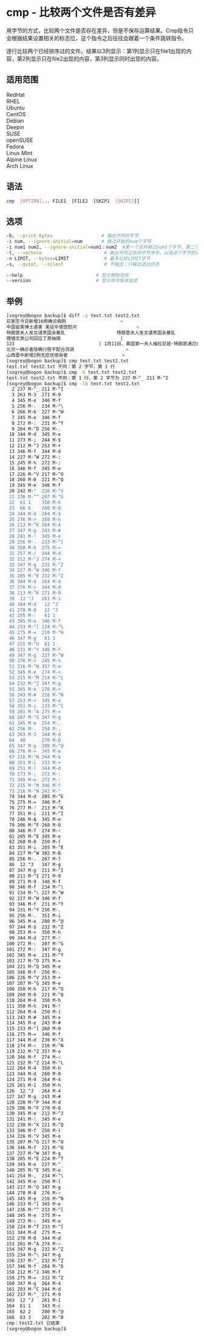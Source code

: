 # cmp - 比较两个文件是否有差异

用字节的方式，比较两个文件是否存在差异，但是不保存运算结果。Cmp指令只会根据结果设置相关的标志位，这个指令之后往往会跟着一个条件跳转指令。

逐行比较两个已经排序过的文件。结果以3列显示：第1列显示只在file1出现的内容，第2列显示只在file2出现的内容，第3列显示同时出现的内容。


## 适用范围

<!-- <div class="svg linux">Linux</div> -->
<div class="svg redhat">RedHat</div>
<div class="svg rhel">RHEL</div>
<div class="svg ubuntu">Ubuntu</div>
<div class="svg centos">CentOS</div>
<div class="svg debian">Debian</div>
<div class="svg deepin">Deepin</div>
<div class="svg suse">SUSE</div>
<div class="svg opensuse">openSUSE</div>
<div class="svg fedora">Fedora</div>
<div class="svg linuxmint">Linux Mint</div>
<!-- <div class="svg mxlinux">MX Linux</div> -->
<div class="svg alpinelinux">Alpine Linux</div>
<div class="svg archlinux">Arch Linux</div>

## 语法

``` bash
cmp  [OPTION]... FILE1  [FILE2  [SKIP1  [SKIP2]]]
```

## 选项

``` bash
-b, --print-bytes                  # 输出不同的字节
-i num, --ignore-initial=num       # 跳过开始的num个字节
-i num1 num2, --ignore-initial=num1：num2  #第一个文件跳过num1个字节，第二个文件跳过num2个字节
-l, --verbose                       # 输出不同之处的字节序号，以及这个字节的值        
-n LIMIT, --bytes=LIMIT             # 最多比较LIMIT字节
-s, --quiet, --silent               # 不输出；只输出退出状态

--help                           # 显示帮助文档
--version                        # 显示命令版本信息
```

## 举例

``` bash
[sogrey@bogon backup]$ diff -y test.txt test2.txt
石家庄今日新增16例确诊病例				      <
中国留美博士遇害 美驻华使馆慰问				      <
特朗普夫人发文谴责国会暴乱					特朗普夫人发文谴责国会暴乱
理塘文旅公司回应丁真抽烟				      |
123							      |	1月11日，美国第一夫人梅拉尼娅·特朗普通过白宫发表声明，谴责上
北京一确诊者隐瞒行程不配合流调				      <
山西晋中新增2例无症状感染者				      <
[sogrey@bogon backup]$ cmp test.txt test2.txt
test.txt test2.txt 不同：第 2 字节，第 1 行
[sogrey@bogon backup]$ cmp -b test.txt test2.txt
test.txt test2.txt 不同：第 1 行，第 2 字节为 237 M-^_ 211 M-^I
[sogrey@bogon backup]$ cmp -lb test.txt test2.txt
  2 237 M-^_ 211 M-^I
  3 263 M-3  271 M-9
  4 345 M-e  346 M-f
  5 256 M-.  234 M-^\
  6 266 M-6  227 M-^W
  7 345 M-e  346 M-f
  8 272 M-:  231 M-^Y
  9 204 M-^D 256 M-.
 10 344 M-d  345 M-e
 11 273 M-;  244 M-$
 12 212 M-^J 253 M-+
 13 346 M-f  344 M-d
 14 227 M-^W 272 M-:
 15 245 M-%  272 M-:
 16 346 M-f  345 M-e
 17 226 M-^V 217 M-^O
 18 260 M-0  221 M-^Q
 19 345 M-e  346 M-f
 20 242 M-"  226 M-^V
 21 236 M-^^ 207 M-^G
 22  61 1    350 M-h
 23  66 6    260 M-0
 24 344 M-d  264 M-4
 25 276 M->  350 M-h
 26 213 M-^K 264 M-4
 27 347 M-g  243 M-#
 28 241 M-!  345 M-e
 29 256 M-.  233 M-^[
 30 350 M-h  275 M-=
 31 257 M-/  344 M-d
 32 212 M-^J 274 M-<
 33 347 M-g  232 M-^Z
 34 227 M-^W 346 M-f
 35 205 M-^E 232 M-^Z
 36 344 M-d  264 M-4
 37 276 M->  344 M-d
 38 213 M-^K 271 M-9
 39  12 ^J   261 M-1
 40 344 M-d   12 ^J
 41 270 M-8   12 ^J
 42 255 M--   61 1
 43 345 M-e  346 M-f
 44 233 M-^[ 234 M-^\
 45 275 M-=  210 M-^H
 46 347 M-g   61 1
 47 225 M-^U  61 1
 48 231 M-^Y 346 M-f
 49 347 M-g  227 M-^W
 50 276 M->  245 M-%
 51 216 M-^N 357 M-o
 52 345 M-e  274 M-<
 53 215 M-^M 214 M-^L
 54 232 M-^Z 347 M-g
 55 345 M-e  276 M->
 56 243 M-#  216 M-^N
 57 253 M-+  345 M-e
 58 351 M-i  233 M-^[
 59 201 M-^A 275 M-=
 60 207 M-^G 347 M-g
 61 345 M-e  254 M-,
 62 256 M-.  254 M-,
 63 263 M-3  344 M-d
 64  40      270 M-8
 65 347 M-g  200 M-^@
 66 276 M->  345 M-e
 67 216 M-^N 244 M-$
 68 351 M-i  253 M-+
 69 251 M-)  344 M-d
 70 273 M-;  272 M-:
 71 345 M-e  272 M-:
 72 215 M-^M 346 M-f
 73 216 M-^N 242 M-"
 74 344 M-d  205 M-^E
 75 275 M-=  346 M-f
 76 277 M-?  213 M-^K
 77 351 M-i  211 M-^I
 78 246 M-&  345 M-e
 79 206 M-^F 260 M-0
 80 346 M-f  274 M-<
 81 205 M-^E 345 M-e
 82 260 M-0  250 M-(
 83 351 M-i  205 M-^E
 84 227 M-^W 302 M-B
 85 256 M-.  267 M-7
 86  12 ^J   347 M-g
 87 347 M-g  211 M-^I
 88 211 M-^I 271 M-9
 89 271 M-9  346 M-f
 90 346 M-f  234 M-^\
 91 234 M-^\ 227 M-^W
 92 227 M-^W 346 M-f
 93 346 M-f  231 M-^Y
 94 231 M-^Y 256 M-.
 95 256 M-.  351 M-i
 96 345 M-e  200 M-^@
 97 244 M-$  232 M-^Z
 98 253 M-+  350 M-h
 99 344 M-d  277 M-?
100 272 M-:  207 M-^G
101 272 M-:  347 M-g
102 345 M-e  231 M-^Y
103 217 M-^O 275 M-=
104 221 M-^Q 345 M-e
105 346 M-f  256 M-.
106 226 M-^V 253 M-+
107 207 M-^G 345 M-e
108 350 M-h  217 M-^O
109 260 M-0  221 M-^Q
110 264 M-4  350 M-h
111 350 M-h  241 M-!
112 264 M-4  250 M-(
113 243 M-#  345 M-e
114 345 M-e  243 M-#
115 233 M-^[ 260 M-0
116 275 M-=  346 M-f
117 344 M-d  230 M-^X
118 274 M-<  216 M-^N
119 232 M-^Z 357 M-o
120 346 M-f  274 M-<
121 232 M-^Z 214 M-^L
122 264 M-4  350 M-h
123 344 M-d  260 M-0
124 271 M-9  264 M-4
125 261 M-1  350 M-h
126  12 ^J   264 M-4
127 347 M-g  243 M-#
128 220 M-^P 344 M-d
129 206 M-^F 270 M-8
130 345 M-e  212 M-^J
131 241 M-!  345 M-e
132 230 M-^X 221 M-^Q
133 346 M-f  250 M-(
134 226 M-^V 345 M-e
135 207 M-^G 217 M-^O
136 346 M-f  221 M-^Q
137 227 M-^W 347 M-g
138 205 M-^E 224 M-^T
139 345 M-e  237 M-^_
140 205 M-^E 345 M-e
141 254 M-,  234 M-^\
142 345 M-e  250 M-(
143 217 M-^O 347 M-g
144 270 M-8  276 M->
145 345 M-e  216 M-^N
146 233 M-^[ 345 M-e
147 236 M-^^ 233 M-^[
148 345 M-e  275 M-=
149 272 M-:  345 M-e
150 224 M-^T 233 M-^[
151 344 M-d  275 M-=
152 270 M-8  344 M-d
153 201 M-^A 274 M-<
154 347 M-g  232 M-^Z
155 234 M-^\ 347 M-g
156 237 M-^_ 232 M-^Z
157 346 M-f  204 M-^D
158 212 M-^J 346 M-f
159 275 M-=  232 M-^Z
160 347 M-g  264 M-4
161 203 M-^C 344 M-d
162 237 M-^_ 271 M-9
163  12 ^J   261 M-1
164  61 1    343 M-c
165  62 2    200 M-^@
166  63 3    202 M-^B
cmp：test2.txt 已结束
[sogrey@bogon backup]$ 
```
